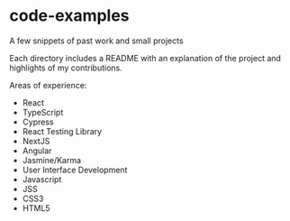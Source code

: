 # code-examples
A few snippets of past work and small projects

Each directory includes a README with an explanation of the project and highlights of my contributions.

Areas of experience: 
- React
- TypeScript
- Cypress
- React Testing Library
- NextJS
- Angular
- Jasmine/Karma
- User Interface Development
- Javascript
- JSS
- CSS3
- HTML5
